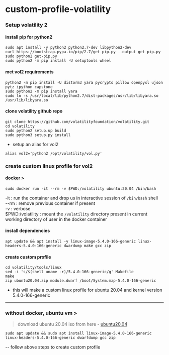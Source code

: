 # custom-profile-volatility

### Setup volatility 2

#### install pip for python2
```
sudo apt install -y python2 python2.7-dev libpython2-dev
curl https://bootstrap.pypa.io/pip/2.7/get-pip.py --output get-pip.py
sudo python2 get-pip.py
sudo python2 -m pip install -U setuptools wheel
```

#### met vol2 requirements
```
python2 -m pip install -U distorm3 yara pycrypto pillow openpyxl ujson pytz ipython capstone
sudo python2 -m pip install yara
sudo ln -s /usr/local/lib/python2.7/dist-packages/usr/lib/libyara.so /usr/lib/libyara.so
```

#### clone volatility github repo
```
git clone https://github.com/volatilityfoundation/volatility.git
cd volatility
sudo python2 setup.up build
sudo python3 setup.py install
```

- setup an alias for vol2
```
alias vol2='python2 /opt/volatility/vol.py'
```

### create custom linux profile for vol2

#### docker > 
```
sudo docker run -it --rm -v $PWD:/volatility ubuntu:20.04 /bin/bash
```

-it : run the container and drop us in interactive session of `/bin/bash` shell <br>
--rm : remove previous container if present <br>
-v : verbose <br>
\$PWD:/volatility : mount the `/volatility` directory present in current working directory of user in the docker container <br>

#### install dependencies
```
apt update && apt install -y linux-image-5.4.0-166-generic linux-headers-5.4.0-166-generic dwardump make gcc zip
```

#### create custom profile
```
cd volatility/tools/linux
sed -i 's/$(shell uname -r)/5.4.0-166-generic/g' Makefile
make
zip ubuntu20.04.zip module.dwarf /boot/System.map-5.4.0-166-generic
```

- this will make a custom linux profile for ubuntu 20.04 and kernel version 5.4.0-166-generic

-------
### without docker, ubuntu vm >

> download ubuntu 20.04 iso from here - [ubuntu20.04](https://releases.ubuntu.com/focal/)

```
sudo apt update && sudo apt install linux-image-5.4.0-166-generic linux-headers-5.4.0-166-generic dwarfdump gcc zip
```

-- follow above steps to create custom profile